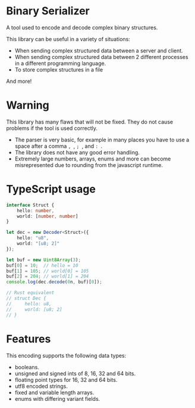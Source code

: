 # Binary Serializer
A tool used to encode and decode complex binary structures.

This library can be useful in a variety of situations:
- When sending complex structured data between a server and client.
- When sending complex structured data between 2 different processes in a different programming language.
- To store complex structures in a file

And more!

# Warning
This library has many flaws that will not be fixed. They do not cause problems if the tool is used correctly.
- The parser is very basic, for example in many places you have to use a space after a comma `, `, `; `, and `: `.
- The library does not have any good error handling. 
- Extremely large numbers, arrays, enums and more can become misrepresented due to rounding from the javascript runtime. 

# TypeScript usage
```ts
interface Struct {
    hello: number,
    world: [number, number]
}

let dec = new Decoder<Struct>({
    hello: "u8",
    world: "[u8; 2]"
});

let buf = new Uint8Array(3);
buf[0] = 10;  // hello = 10
buf[1] = 105; // world[0] = 105
buf[2] = 204; // world[1] = 204
console.log(dec.decode(0n, buf)[0]);

// Rust equivalent
// struct Dec {
//     hello: u8,
//     world: [u8; 2]
// }
```

# Features
This encoding supports the following data types:
- booleans.
- unsigned and signed ints of 8, 16, 32 and 64 bits.
- floating point types for 16, 32 and 64 bits.
- utf8 encoded strings.
- fixed and variable length arrays.
- enums with differing variant fields.
